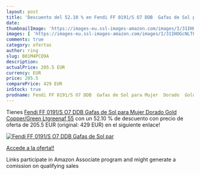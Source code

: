 ```yaml
---
layout: post
title: 'Descuento del 52.10 % en Fendi FF 0191/S O7 DDB  Gafas de Sol par'
date: 
thumbnailImage: 'https://images-eu.ssl-images-amazon.com/images/I/31IHOGcNLTL._SL200_.jpg'
images: [ 'https://images-eu.ssl-images-amazon.com/images/I/31IHOGcNLTL._SL200_.jpg' ]
comments: true
category: ofertas
author: ring
slug: B01M4PCQ9A
description:
actualPrice: 205.5 EUR
currency: EUR
price: 205.5
comparePrice: 429 EUR
inStock: true
prodname: Fendi FF 0191/S O7 DDB  Gafas de Sol para Mujer  Dorado  Gold Copper/Green Ltgreenaf   55
---
```


Tienes [Fendi FF 0191/S O7 DDB  Gafas de Sol para Mujer  Dorado  Gold Copper/Green Ltgreenaf   55](https://www.amazon.es/dp/B01M4PCQ9A/?tag=tolees-21) con un 52.10 % de descuento con precio de oferta de 205.5 EUR (original: 429 EUR) en el siguiente enlace!

[![Fendi FF 0191/S O7 DDB  Gafas de Sol par](https://images-eu.ssl-images-amazon.com/images/I/31IHOGcNLTL._SL200_.jpg)](https://www.amazon.es/dp/B01M4PCQ9A/?tag=tolees-21)

[Accede a la oferta!!](https://www.amazon.es/dp/B01M4PCQ9A/?tag=tolees-21)

Links participate in Amazon Associate program and might generate a comission on qualifying sales


